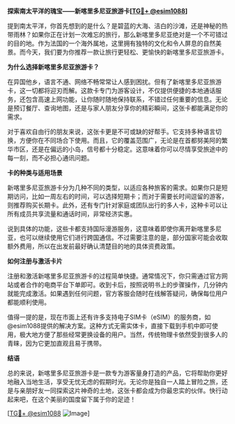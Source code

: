 **探索南太平洋的瑰宝——新喀里多尼亚旅游卡[[TG💪+ @esim1088](https://t.me/s/esim1088)]**

提到南太平洋，你首先想到的是什么？是碧蓝的大海、洁白的沙滩，还是神秘的热带雨林？如果你正在计划一次难忘的旅行，那么新喀里多尼亚绝对是一个不可错过的目的地。作为法国的一个海外属地，这里拥有独特的文化和令人屏息的自然美景。而今天，我们要为你推荐一款让旅行更轻松、更愉快的新喀里多尼亚旅游卡。

**为什么选择新喀里多尼亚旅游卡？**

在异国他乡，语言不通、网络不畅常常让人感到困扰。但有了新喀里多尼亚旅游卡，这一切都将迎刃而解。这款卡专门为游客设计，不仅提供便捷的本地通话服务，还包含高速上网功能，让你随时随地保持联系，不错过任何重要的信息。无论是预订餐厅、查询地图，还是与家人朋友分享你的精彩瞬间，这张卡都能满足你的需求。

对于喜欢自由行的朋友来说，这张卡更是不可或缺的好帮手。它支持多种语言切换，方便你在不同场合下使用。而且，它的覆盖范围广，无论是在首都努美阿的繁华市区，还是在偏远的小岛，信号都十分稳定。这意味着你可以尽情享受旅途中的每一刻，而不必担心通讯问题。

**卡的种类与适用场景**

新喀里多尼亚旅游卡分为几种不同的类型，以适应各种旅客的需求。如果你只是短期访问，比如一周左右的时间，可以选择短期卡；而对于需要长时间逗留的游客，则推荐购买长期卡。此外，还有专门针对家庭或团队出行的多人卡，这种卡可以让所有成员共享流量和通话时间，非常经济实惠。

说到具体的功能，这些卡都支持国际漫游服务，这意味着即使你离开新喀里多尼亚，也可以继续使用它们进行跨国通信。不过需要注意的是，部分国家可能会收取额外费用，所以在出发前最好确认清楚目的地的具体资费政策。

**如何注册与激活卡片**

注册和激活新喀里多尼亚旅游卡的过程简单快捷。通常情况下，你只需通过官方网站或者合作的电商平台下单即可。收到卡后，按照说明书上的步骤操作，几分钟内就能完成激活。如果遇到任何问题，官方客服会随时在线解答疑问，确保每位用户都能顺利使用。

值得一提的是，现在市面上还有许多支持电子SIM卡（eSIM）的服务商，如@esim1088提供的解决方案。这种方式无需实体卡，直接下载到手机中即可使用，极大地方便了那些经常更换设备的用户。当然，传统物理卡依然受到很多人的青睐，因为它更加直观且易于携带。

**结语**

总的来说，新喀里多尼亚旅游卡是一款专为游客量身打造的产品，它将帮助你更好地融入当地生活，享受无忧无虑的假期时光。无论你是独自一人踏上冒险之旅，还是与亲朋好友一同探索这片神奇的土地，这张卡都会成为你最忠实的伙伴。快行动起来吧，在这个美丽的国度留下属于你的足迹！

[[TG💪+ @esim1088](https://t.me/s/esim1088) ![Image](https://i.postimg.cc/4NQfJmqS/Snipaste-2025-05-13-00-14-12.png)]